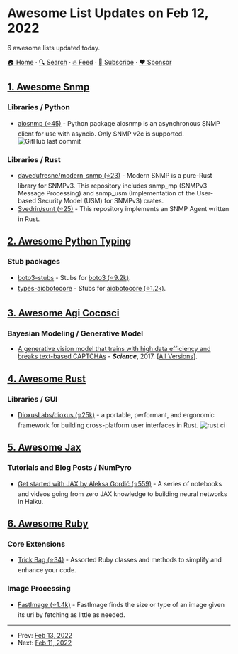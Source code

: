 # Awesome List Updates on Feb 12, 2022

6 awesome lists updated today.

[🏠 Home](/README.md) · [🔍 Search](https://www.trackawesomelist.com/search/) · [🔥 Feed](https://www.trackawesomelist.com/rss.xml) · [📮 Subscribe](https://trackawesomelist.us17.list-manage.com/subscribe?u=d2f0117aa829c83a63ec63c2f&id=36a103854c) · [❤️  Sponsor](https://github.com/sponsors/theowenyoung)



## [1. Awesome Snmp](/content/eozer/awesome-snmp/README.md)

### Libraries / Python

*   [aiosnmp (⭐45)](https://github.com/hh-h/aiosnmp) - Python package aiosnmp is an asynchronous SNMP client for use with asyncio. Only SNMP v2c is supported. ![GitHub last commit](https://img.shields.io/github/last-commit/hh-h/aiosnmp)

### Libraries / Rust

*   [davedufresne/modern\_snmp (⭐23)](https://github.com/davedufresne/modern_snmp) - Modern SNMP is a pure-Rust library for SNMPv3. This repository includes snmp\_mp (SNMPv3 Message Processing) and snmp\_usm (Implementation of the User-based Security Model (USM) for SNMPv3) crates.
*   [Svedrin/sunt (⭐25)](https://github.com/Svedrin/sunt) - This repository implements an SNMP Agent written in Rust.

## [2. Awesome Python Typing](/content/typeddjango/awesome-python-typing/README.md)

### Stub packages

*   [boto3-stubs](https://vemel.github.io/boto3_stubs_docs/) - Stubs for [boto3 (⭐9.2k)](https://github.com/boto/boto3).
*   [types-aiobotocore](https://vemel.github.io/types_aiobotocore_docs/) - Stubs for [aiobotocore (⭐1.2k)](https://github.com/aio-libs/aiobotocore).

## [3. Awesome Agi Cocosci](/content/YuzheSHI/awesome-agi-cocosci/README.md)

### Bayesian Modeling / Generative Model

*   [A generative vision model that trains with high data efficiency and breaks text-based CAPTCHAs](https://www.cs.jhu.edu/~ayuille/JHUcourses/ProbabilisticModelsOfVisualCognition2020/Lec22/GeorgeCAPCHAS.pdf) - ***Science***, 2017. \[[All Versions](https://scholar.google.com/scholar?cluster=1478382321633671444\&hl=en\&as_sdt=0,5)].

## [4. Awesome Rust](/content/rust-unofficial/awesome-rust/README.md)

### Libraries / GUI

*   [DioxusLabs/dioxus (⭐25k)](https://github.com/dioxuslabs/dioxus) - a portable, performant, and ergonomic framework for building cross-platform user interfaces in Rust. ![rust ci](https://github.com/dioxuslabs/dioxus/actions/workflows/main.yml/badge.svg)

## [5. Awesome Jax](/content/n2cholas/awesome-jax/README.md)

### Tutorials and Blog Posts / NumPyro

*   [Get started with JAX by Aleksa Gordić (⭐559)](https://github.com/gordicaleksa/get-started-with-JAX) - A series of notebooks and videos going from zero JAX knowledge to building neural networks in Haiku.

## [6. Awesome Ruby](/content/markets/awesome-ruby/README.md)

### Core Extensions

*   [Trick Bag (⭐34)](https://github.com/keithrbennett/trick_bag) - Assorted Ruby classes and methods to simplify and enhance your code.

### Image Processing

*   [FastImage (⭐1.4k)](https://github.com/sdsykes/fastimage) - FastImage finds the size or type of an image given its uri by fetching as little as needed.

---

- Prev: [Feb 13, 2022](/content/2022/02/13/README.md)
- Next: [Feb 11, 2022](/content/2022/02/11/README.md)